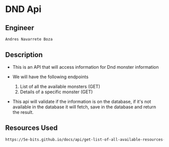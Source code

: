 # DND Api

## Engineer

```bash
Andres Navarrete Boza
```

## Description

- This is an API that will access information for Dnd monster information
- We will have the following endpoints

    1. List of all the available monsters (GET)
    2. Details of a specific monster (GET)

- This api will validate if the information is on the database, if it's not available in the database it will fetch, save in the database and return the result.

## Resources Used

```bash
https://5e-bits.github.io/docs/api/get-list-of-all-available-resources-for-an-endpoint
```
